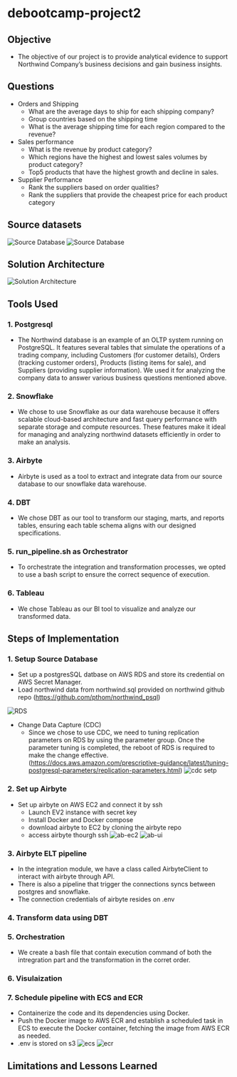 # debootcamp-project2

## Objective
- The objective of our project is to provide analytical evidence to support Northwind Company’s business decisions and gain business insights.

## Questions 
- Orders and Shipping
    - What are the average days to ship for each shipping company?
    - Group countries based on the shipping time 
    - What is the average shipping time for each region compared   to the revenue?
- Sales performance 
    - What is the revenue by product category?
    - Which regions have the highest and lowest sales volumes by product category?
    - Top5 products that have the highest growth and decline in sales.
- Supplier Performance
    - Rank the suppliers based on order qualities?
    - Rank the suppliers that provide the cheapest price for each product category

## Source datasets

![Source Database](images/source_db.png)
![Source Database](images/northwind-er-diagram.png)

## Solution Architecture
![Solution Architecture](images/solution-architecture.png)

## Tools Used
### 1. Postgresql
- The Northwind database is an example of an OLTP system running on PostgreSQL. It features several tables that simulate the operations of a trading company, including Customers (for customer details), Orders (tracking customer orders), Products (listing items for sale), and Suppliers (providing supplier information). We used it for analyzing the company data to answer various business questions mentioned above.


### 2. Snowflake 
- We chose to use Snowflake as our data warehouse because it offers scalable cloud-based architecture and fast query performance with separate storage and compute resources. These features make it ideal for managing and analyzing northwind datasets efficiently in order to make an analysis.

### 3. Airbyte
- Airbyte is used as a tool to extract and integrate data from our source database to our snowflake data warehouse.

### 4. DBT
- We chose DBT as our tool to transform our staging, marts, and reports tables, ensuring each table schema aligns with our designed specifications.

### 5. run_pipeline.sh as Orchestrator
- To orchestrate the integration and transformation processes, we opted to use a bash script to ensure the correct sequence of execution.

### 6. Tableau
- We chose Tableau as our BI tool to visualize and analyze our transformed data.

## Steps of Implementation
### 1. Setup Source Database
- Set up a postgresSQL datbase on AWS RDS and store its credential on AWS Secret Manager.
- Load northwind data from northwind.sql provided on northwind github repo (https://github.com/pthom/northwind_psql)

![RDS](images/rds.png)

- Change Data Capture (CDC)
    - Since we chose to use CDC, we need to tuning replication parameters on RDS by using the parameter group. Once the parameter tuning is completed, the reboot of RDS is required to make the change effective. (https://docs.aws.amazon.com/prescriptive-guidance/latest/tuning-postgresql-parameters/replication-parameters.html)
    ![cdc setp](images/cdc-setup.png)


### 2. Set up Airbyte 
- Set up airbyte on AWS EC2 and connect it by ssh
    - Launch EV2 instance with secret key 
    - Install Docker and Docker compose
    - download airbyte to EC2 by cloning the airbyte repo
    - access airbyte thourgh ssh 
![ab-ec2](images/airbyte-ec2.png)
![ab-ui](images/airbyte-ui.png)

### 3. Airbyte ELT pipeline
- In the integration module, we have a class called AirbyteClient to interact with airbyte through API.
- There is also a pipeline that trigger the connections syncs between postgres and snowflake.
- The connection credentials of airbyte resides on .env

### 4. Transform data using DBT

### 5. Orchestration
- We create a bash file that contain execution command of both the intregration part and the transformation in the corret order.

### 6. Visulaization 

### 7. Schedule pipeline with ECS and ECR
- Containerize the code and its dependencies using Docker.
-  Push the Docker image to AWS ECR and establish a scheduled task in ECS to execute the Docker container, fetching the image from AWS ECR as needed.
- .env is stored on s3
![ecs](images/ecs.png)
![ecr](images/ecs.png)

## Limitations and Lessons Learned










